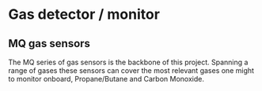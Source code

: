 # Gas detector / monitor

## MQ gas sensors

The MQ series of gas sensors is the backbone of this project. Spanning a range of gases these sensors can cover the most relevant gases one might to monitor onboard, Propane/Butane and Carbon Monoxide. 
